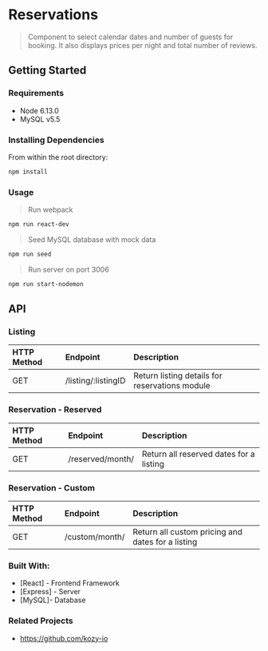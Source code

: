 # Reservations
> Component to select calendar dates and number of guests for booking. It also displays prices per night and total number of reviews.

## Getting Started
### Requirements
- Node 6.13.0
- MySQL v5.5

### Installing Dependencies
From within the root directory:

```sh
npm install
```
### Usage
> Run webpack
```sh
npm run react-dev
```
> Seed MySQL database with mock data
```sh
npm run seed
```
> Run server on port 3006
```sh
npm run start-nodemon
```

## API
### Listing
| HTTP Method   | Endpoint                      | Description                                       |
|:--------------|:------------------------------|:--------------------------------------------------|
| GET           | /listing/:listingID           | Return listing details for reservations module    |

### Reservation - Reserved
| HTTP Method     | Endpoint                               | Description                              |
|:----------------|:---------------------------------------|:-----------------------------------------|
| GET             | /reserved/month/                       | Return all reserved dates for a listing  |

### Reservation - Custom
| HTTP Method     | Endpoint                             | Description                                        |
|:----------------|:-------------------------------------|:---------------------------------------------------|
| GET             | /custom/month/                       | Return all custom pricing and dates for a listing  |

### Built With:
* [React] - Frontend Framework
* [Express] - Server
* [MySQL]- Database

### Related Projects
  - https://github.com/kozy-io
